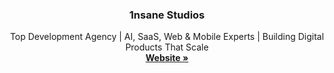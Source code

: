 <h3 align="center">1nsane Studios</h3>

  <p align="center">
   Top Development Agency | AI, SaaS, Web & Mobile Experts | Building Digital Products That Scale</strong> 
    <br />
    <a href="https://www.aurad.pro"><strong>Website »</strong></a>
<!--  
    <br />
    <br />
    <a href="https://aurad.vercel.app">Website</a>
    ·
    <a href="https://github.com/dubinc/dub/issues">Feedback</a>
    ·
    <a href="https://aurad.vercel.app/docs/reactjs/components/button">Documentation</a> -->
  </p>

